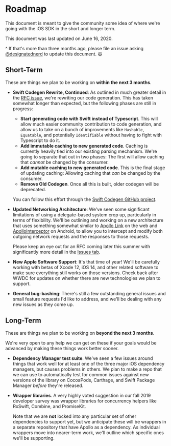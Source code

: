 # Roadmap

This document is meant to give the community some idea of where we're going with the iOS SDK in the short and longer term. 

This document was last updated on June 16, 2020. 

^ If that's more than three months ago, please file an issue asking [@designatednerd](https://github.com/designatednerd) to update this document. 😃


## Short-Term

These are things we plan to be working on **within the next 3 months**.

- **Swift Codegen Rewrite, Continued**: As outlined in much greater detail in the [RFC issue](https://github.com/apollographql/apollo-ios/issues/939), we're rewriting our code generation. This has taken somewhat longer than expected, but the following phases are still in progress:
    
    - **Start generating code with Swift instead of Typescript**. This will allow much easier community contribution to code generation, and allow us to take on a bunch of improvements like `Hashable`, `Equatable`, and potentially `Identifiable` without having to fight with Typescript to do it.
    - **Add immutable caching to new generated code**. Caching is currently heavily tied into our existing parsing mechanism. We're going to separate that out in two phases: The first will allow caching that *cannot* be changed by the consumer.
    - **Add mutable caching to new generated code**. This is the final stage of updating caching: Allowing caching that *can* be changed by the consumer.
    - **Remove Old Codegen**. Once all this is built, older codegen will be deprecated. 

    You can follow this effort through the [Swift Codegen GitHub project](https://github.com/apollographql/apollo-ios/projects/2).
    
- **Updated Networking Architecture**: We've seen some significant limitations of using a delegate-based system crop up, particularly in terms of flexibility. We'll be outlining and working on a new architecture that uses something somewhat similar to [Apollo Link](https://github.com/apollographql/apollo-link) on the web and [ApolloInterceptor](https://github.com/apollographql/apollo-android/blob/master/apollo-runtime/src/main/java/com/apollographql/apollo/interceptor/ApolloInterceptor.java) on Android, to allow you to intercept and modify both outgoing network requests and the responses to those requests.
  
    Please keep an eye out for an RFC coming later this summer with significantly more detail in the [Issues tab](https://github.com/apollographql/apollo-ios/issues). 
    
- **New Apple Software Support**: It's that time of year! We'll be carefully working with betas of Xcode 12, iOS 14, and other related software to make sure everything still works on those versions. Check back after WWDC for updates on whether there are new technologies we plan to support. 

- **General bug-bashing**: There's still a few outstanding general issues and small feature requests I'd like to address, and we'll be dealing with any new issues as they come up.


## Long-Term

These are things we plan to be working on **beyond the next 3 months**. 

We're very open to any help we can get on these if your goals would be advanced by making these things work better sooner.

- **Dependency Manager test suite**. We've seen a few issues around things that work well for at least one of the three major iOS dependency managers, but causes problems in others. We plan to make a repo that we can use to automatically test for common issues against new versions of the library on CocoaPods, Carthage, and Swift Package Manager *before* they're released.

- **Wrapper libraries**. A very highly voted suggestion in our fall 2019 developer survey was wrapper libraries for concurrency helpers like RxSwift, Combine, and PromiseKit. 

    Note that we are **not** locked into any particular set of other dependencies to support yet, but we anticipate these will be wrappers in a separate repository that have Apollo as a dependency. As individual wrappers move into nearer-term work, we'll outline which specific ones we'll be supporting.
